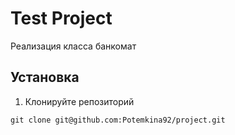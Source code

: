 # Test Project
Реализация класса банкомат
## Установка

1. Клонируйте репозиторий
```
git clone git@github.com:Potemkina92/project.git
```

